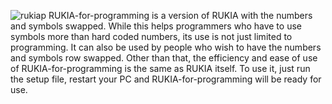 ![rukiap](https://user-images.githubusercontent.com/68821506/123506818-84139a80-d67f-11eb-9923-37023704a040.jpg)
RUKIA-for-programming is a version of RUKIA with the numbers and symbols swapped. While this helps programmers who have to use symbols more than hard coded numbers, its use is not just limited to programming. It can also be used by people who wish to have the numbers and symbols row swapped. Other than that, the efficiency and ease of use of RUKIA-for-programming is the same as RUKIA itself.
To use it, just run the setup file, restart your PC and RUKIA-for-programming will be ready for use.
